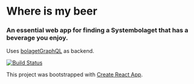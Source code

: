 # Where is my beer

### An essential web app for finding a Systembolaget that has a beverage you enjoy.

Uses [bolagetGraphQL](https://github.com/Kalk88/bolagetGraphql) as backend.

[![Build Status](https://travis-ci.com/Kalk88/whereismybeer.svg?branch=master)](https://travis-ci.com/Kalk88/whereismybeer)

This project was bootstrapped with [Create React App](https://github.com/facebook/create-react-app).


